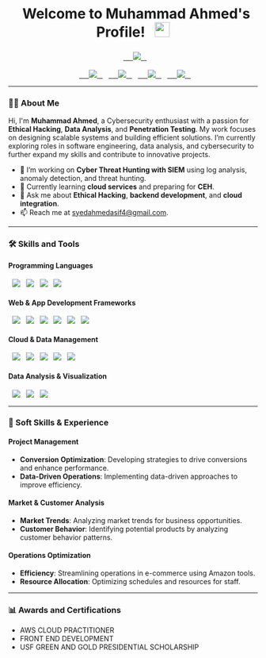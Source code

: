 <h1 align="center">
  Welcome to Muhammad Ahmed's Profile! 
  <img src="https://media.giphy.com/media/hvRJCLFzcasrR4ia7z/giphy.gif" width="30px">
</h1>

<!-- Typing SVG Effect -->
<h3 align="center">
  <a href="https://git.io/typing-svg">
    <img src="https://readme-typing-svg.herokuapp.com?color=36BCF7&size=24&width=550&lines=Hi+there,+I+am+Muhammad+Ahmed;A+Passionate+Cybersecurity+Enthusiast;Exploring+Data+Analysis+,+Ethical+Hacking;Eager+to+Build+Innovative+Solutions">
  </a>
</h3>

<p align="center">
  <a href="https://www.linkedin.com/in/muhammadahmed1222/">
    <img src="https://img.shields.io/badge/LinkedIn-0077B5?style=for-the-badge&logo=linkedin&logoColor=white"/>
  </a>
  <a href="https://github.com/MuhammadAhmed">
    <img src="https://img.shields.io/badge/GitHub-100000?style=for-the-badge&logo=github&logoColor=white"/>
  </a>
  <a href="https://medium.com/@MuhammadAhmed">
    <img src="https://img.shields.io/badge/Medium-12100E?style=for-the-badge&logo=medium&logoColor=white"/>
  </a>
  <a href="mailto:syedahmedasif4@gmail.com">
    <img src="https://img.shields.io/badge/Email-D14836?style=for-the-badge&logo=gmail&logoColor=white"/>
  </a>
</p>

---

### 👨‍💻 About Me
Hi, I'm **Muhammad Ahmed**, a Cybersecurity enthusiast with a passion for **Ethical Hacking**, **Data Analysis**, and **Penetration Testing**. My work focuses on designing scalable systems and building efficient solutions. I’m currently exploring roles in software engineering, data analysis, and cybersecurity to further expand my skills and contribute to innovative projects.

- 🔭 I’m working on **Cyber Threat Hunting with SIEM** using log analysis, anomaly detection, and threat hunting.
- 🌱 Currently learning **cloud services** and preparing for **CEH**.
- 💬 Ask me about **Ethical Hacking**, **backend development**, and **cloud integration**.
- 📫 Reach me at [syedahmedasif4@gmail.com](mailto:syedahmedasif4@gmail.com).

---

### 🛠 Skills and Tools

#### **Programming Languages**
<p align="left">
  <img src="https://img.shields.io/badge/Python-3776AB?style=for-the-badge&logo=python&logoColor=white"/>
  <img src="https://img.shields.io/badge/Java-007396?style=for-the-badge&logo=java&logoColor=white"/>
  <img src="https://img.shields.io/badge/C++-00599C?style=for-the-badge&logo=cplusplus&logoColor=white"/>
  <img src="https://img.shields.io/badge/SQL-336791?style=for-the-badge&logo=mysql&logoColor=white"/>
</p>

#### **Web & App Development Frameworks**
<p align="left">
  <img src="https://img.shields.io/badge/MongoDB-47A248?style=for-the-badge&logo=mongodb&logoColor=white"/>
  <img src="https://img.shields.io/badge/Express.js-000000?style=for-the-badge&logo=express&logoColor=white"/>
  <img src="https://img.shields.io/badge/React-61DAFB?style=for-the-badge&logo=react&logoColor=white"/>
  <img src="https://img.shields.io/badge/Node.js-339933?style=for-the-badge&logo=node.js&logoColor=white"/>
  <img src="https://img.shields.io/badge/PHP-777BB4?style=for-the-badge&logo=php&logoColor=white"/>
  <img src="https://img.shields.io/badge/Laravel-FF2D20?style=for-the-badge&logo=laravel&logoColor=white"/>
</p>

#### **Cloud & Data Management**
<p align="left">
  <img src="https://img.shields.io/badge/Azure-0078D4?style=for-the-badge&logo=microsoft-azure&logoColor=white"/>
  <img src="https://img.shields.io/badge/Google_Cloud_Functions-4285F4?style=for-the-badge&logo=google-cloud&logoColor=white"/>
  <img src="https://img.shields.io/badge/Kafka-231F20?style=for-the-badge&logo=apache-kafka&logoColor=white"/>
  <img src="https://img.shields.io/badge/Jenkins-D24939?style=for-the-badge&logo=jenkins&logoColor=white"/>
  <img src="https://img.shields.io/badge/Docker-2496ED?style=for-the-badge&logo=docker&logoColor=white"/>
</p>

#### **Data Analysis & Visualization**
<p align="left">
  <img src="https://img.shields.io/badge/Tableau-E97627?style=for-the-badge&logo=tableau&logoColor=white"/>
  <img src="https://img.shields.io/badge/Microsoft_Excel-217346?style=for-the-badge&logo=microsoft-excel&logoColor=white"/>
  <img src="https://img.shields.io/badge/Power_BI-F2C811?style=for-the-badge&logo=power-bi&logoColor=white"/>
</p>

---

### 🔧 Soft Skills & Experience

#### **Project Management**
- **Conversion Optimization**: Developing strategies to drive conversions and enhance performance.
- **Data-Driven Operations**: Implementing data-driven approaches to improve efficiency.

#### **Market & Customer Analysis**
- **Market Trends**: Analyzing market trends for business opportunities.
- **Customer Behavior**: Identifying potential products by analyzing customer behavior patterns.

#### **Operations Optimization**
- **Efficiency**: Streamlining operations in e-commerce using Amazon tools.
- **Resource Allocation**: Optimizing schedules and resources for staff.

---


### 📊 Awards and Certifications
- AWS CLOUD PRACTITIONER
- FRONT END DEVELOPMENT
- USF GREEN AND GOLD PRESIDENTIAL SCHOLARSHIP


